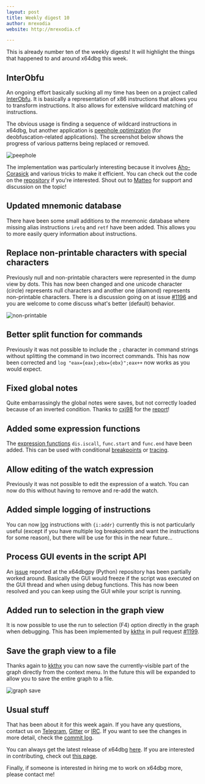 ```yaml
---
layout: post
title: Weekly digest 10
author: mrexodia
website: http://mrexodia.cf

---
```


This is already number ten of the weekly digests! It will highlight the things that happened to and around x64dbg this week.

## InterObfu

An ongoing effort basically sucking all my time has been on a project called [InterObfu](https://github.com/x64dbg/InterObfu). It is basically a representation of x86 instructions that allows you to transform instructions. It also allows for extensive wildcard matching of instructions.

The obvious usage is finding a sequence of wildcard instructions in x64dbg, but another application is [peephole optimization](https://en.wikipedia.org/wiki/Peephole_optimization) (for deobfuscation-related applications). The screenshot below shows the progress of various patterns being replaced or removed.

![peephole](https://i.imgur.com/PsQelW8.png)

The implementation was particularly interesting because it involves [Aho-Corasick](https://en.wikipedia.org/wiki/Aho%E2%80%93Corasick_algorithm) and various tricks to make it efficient. You can check out the code on the [repository](https://github.com/x64dbg/InterObfu/blob/master/InterObfu/main.cpp#L244) if you're interested. Shout out to [Matteo](https://twitter.com/fvrmatteo) for support and discussion on the topic!

## Updated mnemonic database

There have been some small additions to the mnemonic database where missing alias instructions `iretq` and `retf` have been added. This allows you to more easily query information about instructions.

## Replace non-printable characters with special characters

Previously null and non-printable characters were represented in the dump view by dots. This has now been changed and one unicode character (circle) represents null characters and another one (diamond) represents non-printable characters. There is a discussion going on at issue [#1196](https://github.com/x64dbg/x64dbg/issues/1196) and you are welcome to come discuss what's better (default) behavior.

![non-printable](https://i.imgur.com/xwiF9sg.png)

## Better split function for commands

Previously it was not possible to include the `;` character in command strings without splitting the command in two incorrect commands. This has now been corrected and `log "eax={eax};ebx={ebx}";eax++` now works as you would expect.

## Fixed global notes

Quite embarrassingly the global notes were saves, but not correctly loaded because of an inverted condition. Thanks to [cxj98](https://github.com/cxj98) for the [report](https://github.com/x64dbg/x64dbg/issues/1192)!

## Added some expression functions

The [expression functions](http://help.x64dbg.com/en/latest/introduction/Expression-functions.html) `dis.iscall`, `func.start` and `func.end` have been added. This can be used with conditional [breakpoints](http://help.x64dbg.com/en/latest/introduction/ConditionalBreakpoint.html) or [tracing](http://x64dbg.readthedocs.io/en/latest/commands/tracing/TraceIntoConditional.html).

## Allow editing of the watch expression

Previously it was not possible to edit the expression of a watch. You can now do this without having to remove and re-add the watch.

## Added simple logging of instructions

You can now [log](http://x64dbg.readthedocs.io/en/latest/commands/script/log.html) instructions with `{i:addr}` currently this is not particularly useful (except if you have multiple log breakpoints and want the instructions for some reason), but there will be use for this in the near future...

## Process GUI events in the script API

An [issue](https://github.com/x64dbg/x64dbgpy/issues/8) reported at the x64dbgpy (Python) repository has been partially worked around. Basically the GUI would freeze if the script was executed on the GUI thread and when using debug functions. This has now been resolved and you can keep using the GUI while your script is running.

## Added run to selection in the graph view

It is now possible to use the run to selection (F4) option directly in the graph when debugging. This has been implemented by [kkthx](https://github.com/kkthx) in pull request [#1199](https://github.com/x64dbg/x64dbg/pull/1199).

## Save the graph view to a file

Thanks again to [kkthx](https://github.com/kkthx) you can now save the currently-visible part of the graph directly from the context menu. In the future this will be expanded to allow you to save the entire graph to a file.

![graph save](https://i.imgur.com/mqY8UaJ.png)

## Usual stuff

That has been about it for this week again. If you have any questions, contact us on [Telegram](http://telegram.x64dbg.com), [Gitter](http://gitter.x64dbg.com) or [IRC](http://webchat.freenode.net/?channels=x64dbg). If you want to see the changes in more detail, check the [commit log](https://github.com/x64dbg/x64dbg/commits).

You can always get the latest release of x64dbg [here](http://releases.x64dbg.com). If you are interested in contributing, check out [this page](http://contribute.x64dbg.com).

Finally, if someone is interested in hiring me to work on x64dbg more, please contact me!